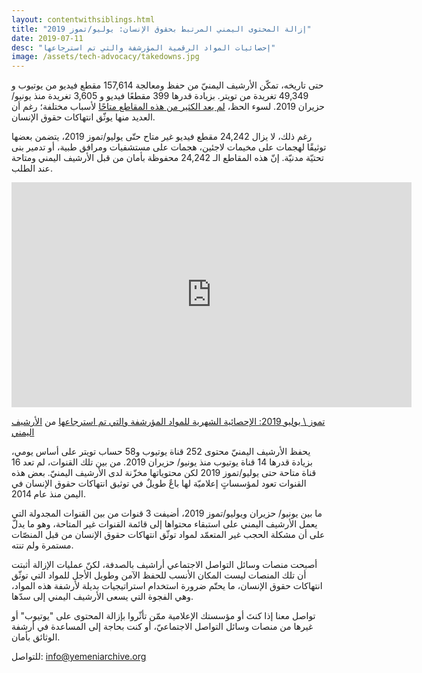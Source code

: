 ```yaml
---
layout: contentwithsiblings.html
title: "إزالة المحتوى اليمني المرتبط بحقوق الإنسان: يوليو/تموز 2019"
date: 2019-07-11
desc: "إحصائيات المواد الرقمية المؤرشفة والتي تم استرجاعها"
image: /assets/tech-advocacy/takedowns.jpg
---
```


حتى تاريخه، تمكّن الأرشيف اليمنيّ من حفظ ومعالجة 157,614  مقطع فيديو من يوتيوب و 49,349 تغريدة من تويتر. بزيادة قدرها 399 مقطعًا فيديو و 3,605 تغريدة منذ يونيو/حزيران 2019. لسوء الحظ،  [لم يعد الكثير من هذه المقاطع متاحًا](https://yemeniarchive.org/ar/tech-advocacy/) لأسباب مختلفة؛ رغم أن العديد منها يوثّق انتهاكات حقوق الإنسان.

رغم ذلك، لا يزال 24,242 مقطع فيديو غير متاح حتّى يوليو/تموز  2019، يتضمن بعضها توثيقًا لهجمات على مخيمات لاجئين، هجمات على مستشفيات ومرافق طبية، أو تدمير بنى تحتيّة مدنيّة. إنّ هذه المقاطع الـ 24,242 محفوظة بأمان من قبل الأرشيف اليمني ومتاحة عند الطلب.

<iframe src="https://player.vimeo.com/video/350706353" width="640" height="360" frameborder="0" allow="autoplay; fullscreen" allowfullscreen></iframe>

<a href="https://vimeo.com/350706353">تموز \ يوليو 2019: الإحصائية الشهرية للمواد المؤرشفة والتي تم استرجاعها</a> من <a href="https://vimeo.com/user101279954">الأرشيف اليمني</a>


يحفظ الأرشيف اليمنيّ محتوى  252 قناة يوتيوب و58 حساب تويتر على أساس يومي، بزيادة قدرها 14 قناة يوتيوب منذ يونيو/ حزيران 2019. من بين تلك القنوات، لم تعد 16 قناة متاحة حتى يوليو/تموز  2019 لكن محتوياتها مخزّنة لدى الأرشيف اليمنيّ. بعض هذه القنوات تعود لمؤسساتٍ إعلاميّة لها باعٌ طويلٌ في توثيق انتهاكات حقوق الإنسان في اليمن منذ عام 2014.

ما بين يونيو/ حزيران ويوليو/تموز  2019، أضيفت 3 قنوات من بين القنوات المجدولة التي يعمل الأرشيف اليمني على استبقاء محتواها إلى قائمة القنوات غير المتاحة، وهو ما يدلّ على أن مشكلة الحجب غير المتعمّد لمواد توثّق انتهاكات حقوق الإنسان من قبل المنصّات مستمرة ولم تنته.

أصبحت منصات وسائل التواصل الاجتماعي أراشيف بالصدفة، لكنّ عمليات الإزالة أثبتت أن تلك المنصات ليست المكان الأنسب للحفظ الآمن وطويل الأجل للمواد التي توثّق انتهاكات حقوق الإنسان، ما يحتّم ضرورة استخدام استراتيجيات بديلة لأرشفة هذه المواد، وهي الفجوة التي يسعى الأرشيف اليمني إلى سدّها.

تواصل معنا إذا كنتَ أو مؤسستك الإعلامية ممّن تأثّروا بإزالة المحتوى على "يوتيوب" أو غيرها من منصات وسائل التواصل الاجتماعيّ، أو كنت بحاجة إلى المساعدة في أرشفة الوثائق بأمان.

للتواصل: info@yemeniarchive.org
